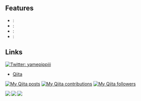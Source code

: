 ## Features

- :
- :
- :
- :

## Links
<p>
  <a href="https://twitter.com/yamepippiii" target="_blank">
    <img alt="Twitter: yamepippiii" src="https://img.shields.io/twitter/follow/yamepippiii.svg?style=social" />
  </a>
</p>

- [Qiita](https://qiita.com/Fujigami)

[![My Qiita posts](https://qiita-badge.apiapi.app/s/yamepippiii/posts.svg)](http://qiita.com/yamepippiii) [![My Qiita contributions](https://qiita-badge.apiapi.app/s/Fujigami/contributions.svg)](http://qiita.com/Fujigami) [![My Qiita followers](https://qiita-badge.apiapi.app/s/Fujigami/followers.svg)](http://qiita.com/Fujigami)

<a href="https://github.com/anuraghazra/github-readme-stats">
  <img align="left" src="https://github-readme-stats.vercel.app/api?username=yamepippiii&show_icons=true&theme=cobalt" />
</a>
<a href="https://github.com/anuraghazra/github-readme-stats">
  <img align="left" src="https://github-readme-stats.vercel.app/api/top-langs/?username=yamepippiii&theme=cobalt" />
</a>

<a href="https://github.com/Fujigami" target="_blank">
  <img src="https://grass-graph.moshimo.works/images/yamepippiii.png?rotate=0">
</a>
